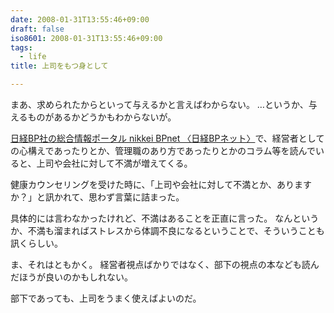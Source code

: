```yaml
---
date: 2008-01-31T13:55:46+09:00
draft: false
iso8601: 2008-01-31T13:55:46+09:00
tags:
  - life
title: 上司をもつ身として

---
```


まあ、求められたからといって与えるかと言えばわからない。
…というか、与えるものがあるかどうかもわからないが。

<a href="http://www.nikkeibp.co.jp/">日経BP社の総合情報ポータル nikkei BPnet 〈日経BPネット〉</a>で、経営者としての心構えであったりとか、管理職のあり方であったりとかのコラム等を読んでいると、上司や会社に対して不満が増えてくる。

健康カウンセリングを受けた時に、「上司や会社に対して不満とか、ありますか？」と訊かれて、思わず言葉に詰まった。

具体的には言わなかったけれど、不満はあることを正直に言った。
なんというか、不満も溜まればストレスから体調不良になるということで、そういうことも訊くらしい。

ま、それはともかく。
経営者視点ばかりではなく、部下の視点の本なども読んだほうが良いのかもしれない。

部下であっても、上司をうまく使えばよいのだ。
